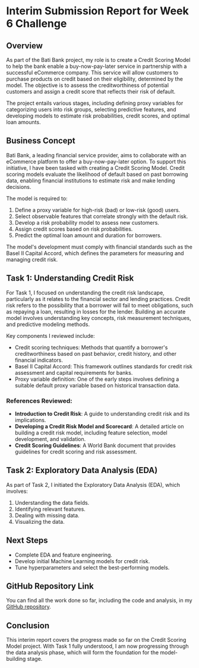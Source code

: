 # Interim Submission Report for Week 6 Challenge

## Overview
As part of the Bati Bank project, my role is to create a Credit Scoring Model to help the bank enable a buy-now-pay-later service in partnership with a successful eCommerce company. This service will allow customers to purchase products on credit based on their eligibility, determined by the model. The objective is to assess the creditworthiness of potential customers and assign a credit score that reflects their risk of default.

The project entails various stages, including defining proxy variables for categorizing users into risk groups, selecting predictive features, and developing models to estimate risk probabilities, credit scores, and optimal loan amounts.

## Business Concept
Bati Bank, a leading financial service provider, aims to collaborate with an eCommerce platform to offer a buy-now-pay-later option. To support this initiative, I have been tasked with creating a Credit Scoring Model. Credit scoring models evaluate the likelihood of default based on past borrowing data, enabling financial institutions to estimate risk and make lending decisions.

The model is required to:
1. Define a proxy variable for high-risk (bad) or low-risk (good) users.
2. Select observable features that correlate strongly with the default risk.
3. Develop a risk probability model to assess new customers.
4. Assign credit scores based on risk probabilities.
5. Predict the optimal loan amount and duration for borrowers.

The model's development must comply with financial standards such as the Basel II Capital Accord, which defines the parameters for measuring and managing credit risk.

## Task 1: Understanding Credit Risk
For Task 1, I focused on understanding the credit risk landscape, particularly as it relates to the financial sector and lending practices. Credit risk refers to the possibility that a borrower will fail to meet obligations, such as repaying a loan, resulting in losses for the lender. Building an accurate model involves understanding key concepts, risk measurement techniques, and predictive modeling methods.

Key components I reviewed include:
- Credit scoring techniques: Methods that quantify a borrower's creditworthiness based on past behavior, credit history, and other financial indicators.
- Basel II Capital Accord: This framework outlines standards for credit risk assessment and capital requirements for banks.
- Proxy variable definition: One of the early steps involves defining a suitable default proxy variable based on historical transaction data.

### References Reviewed:
- **Introduction to Credit Risk**: A guide to understanding credit risk and its implications.
- **Developing a Credit Risk Model and Scorecard**: A detailed article on building a credit risk model, including feature selection, model development, and validation.
- **Credit Scoring Guidelines**: A World Bank document that provides guidelines for credit scoring and risk assessment.

## Task 2: Exploratory Data Analysis (EDA)
As part of Task 2, I initiated the Exploratory Data Analysis (EDA), which involves:
1. Understanding the data fields.
2. Identifying relevant features.
3. Dealing with missing data.
4. Visualizing the data.

## Next Steps
- Complete EDA and feature engineering.
- Develop initial Machine Learning models for credit risk.
- Tune hyperparameters and select the best-performing models.

## GitHub Repository Link
You can find all the work done so far, including the code and analysis, in my [GitHub repository](https://github.com/HaYyu-Ra/credit-scoring-model-bati-bank).

## Conclusion
This interim report covers the progress made so far on the Credit Scoring Model project. With Task 1 fully understood, I am now progressing through the data analysis phase, which will form the foundation for the model-building stage.

